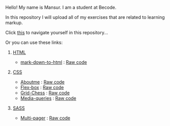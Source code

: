 Hello! My name is Mansur. I am a student at Becode. 

In this repository I will upload all of my exercises that are related to learning markup. 

Click [this](https://scenoxmans.github.io/learning-markup/.) to navigate yourself in this repository...

Or you can use these links:
1. [HTML](https://github.com/scenoxmans/learning-markup/tree/master/exercises/1.%20html)
      *    [mark-down-to-html](https://scenoxmans.github.io/learning-markup/exercises/1.%20html/1.%20markdown-to-html/) : [Raw code](https://github.com/scenoxmans/learning-markup/blob/master/exercises/1.%20html/1.%20markdown-to-html/index.html)
2. [CSS](https://github.com/scenoxmans/learning-markup/tree/master/exercises/2.%20css)

      *    [Aboutme](https://scenoxmans.github.io/learning-markup/exercises/2.%20css/1.about-me/) : [Raw code](https://github.com/scenoxmans/learning-markup/blob/master/exercises/2.%20css/1.about-me/index.html)
      *    [Flex-box](https://scenoxmans.github.io/learning-markup/exercises/2.%20css/2.flex-box/) : [Raw code](https://github.com/scenoxmans/learning-markup/blob/master/exercises/2.%20css/2.flex-box/index.html)
      *    [Grid-Chess](https://scenoxmans.github.io/learning-markup/exercises/2.%20css/3.grid/) : [Raw code](https://github.com/scenoxmans/learning-markup/blob/master/exercises/2.%20css/3.grid/index.html)
      *    [Media-queries](https://scenoxmans.github.io/learning-markup/exercises/2.%20css/4.media-queries/) : [Raw code](https://github.com/scenoxmans/learning-markup/tree/master/exercises/2.%20css/4.media-queries/index.html)
3. [SASS](https://github.com/scenoxmans/learning-markup/tree/master/exercises/3.%20sass)
      *    [Multi-pager](https://scenoxmans.github.io/learning-markup/exercises/3.%20sass/multi-pager/) : [Raw code](https://github.com/scenoxmans/learning-markup/blob/master/exercises/3.%20sass/multi-pager/index.html)
